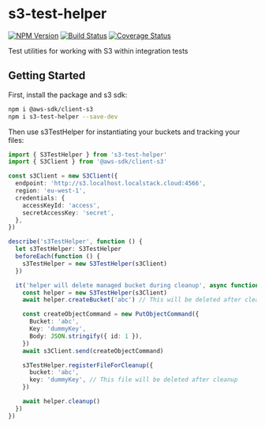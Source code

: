 # s3-test-helper

[![NPM Version][npm-image]][npm-url]
[![Build Status](https://github.com/kibertoad/s3-test-helper/workflows/ci/badge.svg)](https://github.com/kibertoad/s3-test-helper/actions)
[![Coverage Status](https://coveralls.io/repos/kibertoad/s3-test-helper/badge.svg?branch=main)](https://coveralls.io/r/kibertoad/s3-test-helper?branch=main)

Test utilities for working with S3 within integration tests

## Getting Started

First, install the package and s3 sdk:

```bash
npm i @aws-sdk/client-s3
npm i s3-test-helper --save-dev
```

Then use s3TestHelper for instantiating your buckets and tracking your files:

```ts
import { S3TestHelper } from 's3-test-helper'
import { S3Client } from '@aws-sdk/client-s3'

const s3Client = new S3Client({
  endpoint: 'http://s3.localhost.localstack.cloud:4566',
  region: 'eu-west-1',
  credentials: {
    accessKeyId: 'access',
    secretAccessKey: 'secret',
  },
})

describe('s3TestHelper', function () {
  let s3TestHelper: S3TestHelper
  beforeEach(function () {
    s3TestHelper = new S3TestHelper(s3Client)
  })

  it('helper will delete managed bucket during cleanup', async function () {
    const helper = new S3TestHelper(s3Client)
    await helper.createBucket('abc') // This will be deleted after cleanup

    const createObjectCommand = new PutObjectCommand({
      Bucket: 'abc',
      Key: 'dummyKey',
      Body: JSON.stringify({ id: 1 }),
    })
    await s3Client.send(createObjectCommand)

    s3TestHelper.registerFileForCleanup({
      bucket: 'abc',
      key: 'dummyKey', // This file will be deleted after cleanup
    })

    await helper.cleanup()
  })
})
```

[npm-image]: https://img.shields.io/npm/v/s3-test-helper.svg
[npm-url]: https://npmjs.org/package/s3-test-helper
